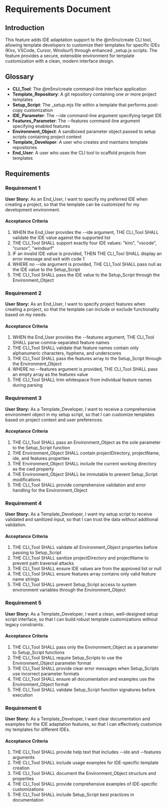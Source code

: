 # Requirements Document

## Introduction

This feature adds IDE adaptation support to the @m5nv/create CLI tool, allowing template developers to customize their templates for specific IDEs (Kiro, VSCode, Cursor, Windsurf) through enhanced _setup.js scripts. The feature provides a secure, extensible environment for template customization with a clean, modern interface design.

## Glossary

- **CLI_Tool**: The @m5nv/create command-line interface application
- **Template_Repository**: A git repository containing one or more project templates
- **Setup_Script**: The _setup.mjs file within a template that performs post-copy customization
- **IDE_Parameter**: The --ide command-line argument specifying target IDE
- **Features_Parameter**: The --features command-line argument specifying enabled features
- **Environment_Object**: A sandboxed parameter object passed to setup scripts containing project context
- **Template_Developer**: A user who creates and maintains template repositories
- **End_User**: A user who uses the CLI tool to scaffold projects from templates

## Requirements

### Requirement 1

**User Story:** As an End_User, I want to specify my preferred IDE when creating a project, so that the template can be customized for my development environment.

#### Acceptance Criteria

1. WHEN the End_User provides the --ide argument, THE CLI_Tool SHALL validate the IDE value against the supported list
2. THE CLI_Tool SHALL support exactly four IDE values: "kiro", "vscode", "cursor", "windsurf"
3. IF an invalid IDE value is provided, THEN THE CLI_Tool SHALL display an error message and exit with code 1
4. WHERE no --ide argument is provided, THE CLI_Tool SHALL pass null as the IDE value to the Setup_Script
5. THE CLI_Tool SHALL pass the IDE value to the Setup_Script through the Environment_Object

### Requirement 2

**User Story:** As an End_User, I want to specify project features when creating a project, so that the template can include or exclude functionality based on my needs.

#### Acceptance Criteria

1. WHEN the End_User provides the --features argument, THE CLI_Tool SHALL parse comma-separated feature names
2. THE CLI_Tool SHALL validate that feature names contain only alphanumeric characters, hyphens, and underscores
3. THE CLI_Tool SHALL pass the features array to the Setup_Script through the Environment_Object
4. WHERE no --features argument is provided, THE CLI_Tool SHALL pass an empty array as the features value
5. THE CLI_Tool SHALL trim whitespace from individual feature names during parsing

### Requirement 3

**User Story:** As a Template_Developer, I want to receive a comprehensive environment object in my setup script, so that I can customize templates based on project context and user preferences.

#### Acceptance Criteria

1. THE CLI_Tool SHALL pass an Environment_Object as the sole parameter to the Setup_Script function
2. THE Environment_Object SHALL contain projectDirectory, projectName, ide, and features properties
3. THE Environment_Object SHALL include the current working directory as the cwd property
4. THE Environment_Object SHALL be immutable to prevent Setup_Script modifications
5. THE CLI_Tool SHALL provide comprehensive validation and error handling for the Environment_Object

### Requirement 4

**User Story:** As a Template_Developer, I want my setup script to receive validated and sanitized input, so that I can trust the data without additional validation.

#### Acceptance Criteria

1. THE CLI_Tool SHALL validate all Environment_Object properties before passing to Setup_Script
2. THE CLI_Tool SHALL sanitize projectDirectory and projectName to prevent path traversal attacks
3. THE CLI_Tool SHALL ensure IDE values are from the approved list or null
4. THE CLI_Tool SHALL ensure features array contains only valid feature name strings
5. THE CLI_Tool SHALL prevent Setup_Script access to system environment variables through the Environment_Object

### Requirement 5

**User Story:** As a Template_Developer, I want a clean, well-designed setup script interface, so that I can build robust template customizations without legacy constraints.

#### Acceptance Criteria

1. THE CLI_Tool SHALL pass only the Environment_Object as a parameter to Setup_Script functions
2. THE CLI_Tool SHALL require Setup_Scripts to use the Environment_Object parameter format
3. THE CLI_Tool SHALL provide clear error messages when Setup_Scripts use incorrect parameter formats
4. THE CLI_Tool SHALL ensure all documentation and examples use the Environment_Object format
5. THE CLI_Tool SHALL validate Setup_Script function signatures before execution

### Requirement 6

**User Story:** As a Template_Developer, I want clear documentation and examples for the IDE adaptation features, so that I can effectively customize my templates for different IDEs.

#### Acceptance Criteria

1. THE CLI_Tool SHALL provide help text that includes --ide and --features arguments
2. THE CLI_Tool SHALL include usage examples for IDE-specific template creation
3. THE CLI_Tool SHALL document the Environment_Object structure and properties
4. THE CLI_Tool SHALL provide comprehensive examples of IDE-specific customizations
5. THE CLI_Tool SHALL include Setup_Script best practices in documentation